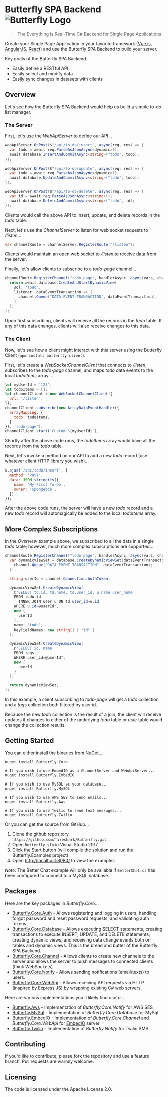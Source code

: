 # Butterfly SPA Backend ![Butterfly Logo](https://raw.githubusercontent.com/firesharkstudios/Butterfly/master/img/logo-40x40.png) 

> The Everything is Real-Time C# Backend for Single Page Applications

Create your Single Page Application in your favorite framework ([Vue.js](https://vuejs.org/), [AngularJS](https://angularjs.org/), [React](https://reactjs.org/)) and use the Butterfly SPA Backend to build your server.

Key goals of the Butterfly SPA Backend...

- Easily define a RESTful API
- Easily select and modify data
- Easily sync changes in datasets with clients

## Overview

Let's see how the Butterfly SPA Backend would help us build a simple to-do list manager.

### The Server

First, let's use the *WebApiServer* to define our API...

```csharp
webApiServer.OnPost($"/api/to-do/insert", async(req, res) => {
  var todo = await req.ParseAsJsonAsync<dynamic>();
  await database.InsertAndCommitAsync<string>("todo", todo);
});

webApiServer.OnPost($"/api/to-do/update", async(req, res) => {
  var todo = await req.ParseAsJsonAsync<dynamic>();
  await database.UpdateAndCommitAsync<string>("todo", todo);
});

webApiServer.OnPost($"/api/to-do/delete", async(req, res) => {
  var id = await req.ParseAsJsonAsync<string>();
  await database.DeleteAndCommitAsync<string>("todo", id);
});
```

Clients would call the above API to insert, update, and delete records in the *todo* table.

Next, let's use the *ChannelServer* to listen for web socket requests to */listen*...

```cs
var channelRoute = channelServer.RegisterRoute("/listen");
```

Clients would maintain an open web socket to */listen* to receive data from the server.

Finally, let's allow clients to subscribe to a *todo-page* channel...

```cs
channelRoute.RegisterChannel("todo-page", handlerAsync: async(vars, channel) => {
  return await database.CreateAndStartDynamicView(
    sql: "todo",
    listener: dataEventTransaction => {
      channel.Queue("DATA-EVENT-TRANSACTION", dataEventTransaction);
    }
  );
);
```

Upon first subscribing, clients will receive all the records in the *todo* table.  If any of this data changes, clients will also receive changes to this data.

### The Client

Now, let's see how a client might interact with this server using the Butterfly Client (`npm install butterfly-client`).

First, let's create a *WebSocketChannelClient* that connects to */listen*, subscribes to the *todo-page* channel, and maps *todo* data events to the local *todoItems* array....

```js
let myUserId = '123';
let todoItems = [];
let channelClient = new WebSocketChannelClient({
  url: '/listen',
});
channelClient.subscribe(new ArrayDataEventHandler({
  arrayMapping: {
    todo: todoItems,
  }
}), 'todo-page');
channelClient.start(`Custom ${myUserId}`);
```

Shortly after the above code runs, the *todoItems* array would have all the records from the *todo* table.

Next, let's invoke a method on our API to add a new *todo* record (use whatever client HTTP library you wish)...

```js
$.ajax('/api/todo/insert', {
  method: 'POST',
  data: JSON.stringify({
    name: 'My First To-Do',
    owner: 'Spongebob',
  }),
});
```

After the above code runs, the server will have a new *todo* record and a new *todo* record will automagically be added to the local *todoItems* array.

## More Complex Subscriptions

In the *Overview* example above, we subscribed to all the data in a single *todo* table; however, much more complex subscriptions are supported...

```cs
channelRoute.RegisterChannel("todo-page", handlerAsync: async(vars, channel) => {
  var dynamicViewSet = database.CreateDynamicViewSet(dataEventTransaction => {
    channel.Queue("DATA-EVENT-TRANSACTION", dataEventTransaction);
  });

  string userId = channel.Connection.AuthToken;

  dynamicViewSet.CreateDynamicView(
    @"SELECT td.id, td.name, td.user_id, u.name user_name
    FROM todo td
      INNER JOIN user u ON td.user_id=u.id
    WHERE u.id=@userId",
    new {
      userId
    },
    name: "todo",
    keyFieldNames: new string[] { "id" }	
  );

  dynamicViewSet.CreateDynamicView(
    @"SELECT id, name
    FROM tags
    WHERE user_id=@userId",
    new {
      userId
    }
  );

  return dynamicViewSet;
);
```

In this example, a client subscribing to *todo-page* will get a *todo* collection and a *tags* collection both filtered by user id.  

Because the new *todo* collection is the result of a join, the client will receive updates if changes to either of the underlying *todo* table or *user* table would change the collection results.


## Getting Started

You can either install the binaries from NuGet...

```
nuget install Butterfly.Core

# If you wish to use EmbedIO as a ChannelServer and WebApiServer...
nuget install Butterfly.EmbedIO

# If you wish to use MySQL as your database...
nuget install Butterfly.MySQL

# If you wish to use AWS SES to send emails...
nuget install Butterfly.Aws

# If you wish to use Twilio to send text messages...
nuget install Butterfly.Twilio
```

Or you can get the source from GitHub...

1. Clone the github repository `https://github.com/fireshark/Butterfly.git`
1. Open `Butterfly.sln` in Visual Studio 2017
1. Click the Start button (will compile the solution and run the Butterfly.Examples project)
1. Open [http://localhost:8080/](http://localhost:8080) to view the examples

*Note:* The Better Chat example will only be available if `BetterChat.cs` has been configured to connect to a MySQL database.


## Packages

Here are the key packages in *Butterfly.Core*...

- [Butterfly.Core.Auth](https://firesharkstudios.github.io/Butterfly/Butterfly.Core#butterflycoreauth-namespace) - Allows registering and logging in users, handling forgot password and reset password requests, and validating auth tokens.
- [Butterfly.Core.Database](https://firesharkstudios.github.io/Butterfly/Butterfly.Core#butterflycoredatabase-namespace) - Allows executing SELECT statements, creating transactions to execute INSERT, UPDATE, and DELETE statements; creating dynamic views; and receiving data change events both on tables and dynamic views.  This is the bread and butter of the Butterfly SPA Backend.
- [Butterfly.Core.Channel](https://firesharkstudios.github.io/Butterfly/Butterfly.Core#butterflycorechannel-namespace) - Allows clients to create new channels to the server and allows the server to push messages to connected clients (think WebSockets).
- [Butterfly.Core.Notify](https://firesharkstudios.github.io/Butterfly/Butterfly.Core#butterflycorenotify-namespace) - Allows sending notifications (email/texts) to users.
- [Butterfly.Core.WebApi](https://firesharkstudios.github.io/Butterfly/Butterfly.Core#butterflycorewebapi-namespace) - Allows receiving API requests via HTTP (inspired by Express JS) by wrapping existing C# web servers.

Here are various implementations you'll likely find useful...

- [Butterfly.Aws](https://firesharkstudios.github.io/Butterfly/Butterfly.Aws) - Implementation of *Butterfly.Core.Notify* for AWS SES
- [Butterfly.MySql](https://firesharkstudios.github.io/Butterfly/Butterfly.MySql) - Implementation of *Butterfly.Core.Database* for MySql
- [Butterfly.EmbedIO](https://firesharkstudios.github.io/Butterfly/Butterfly.EmbedIO) - Implementation of *Butterfly.Core.Channel* and *Butterfly.Core.WebApi* for [EmbedIO](https://github.com/unosquare/embedio) server
- [Butterfly.Twilio](https://firesharkstudios.github.io/Butterfly/Butterfly.Twilio) - Implementation of *Butterfly.Notify* for Twilio SMS

## Contributing

If you'd like to contribute, please fork the repository and use a feature
branch. Pull requests are warmly welcome.

## Licensing

The code is licensed under the Apache License 2.0.